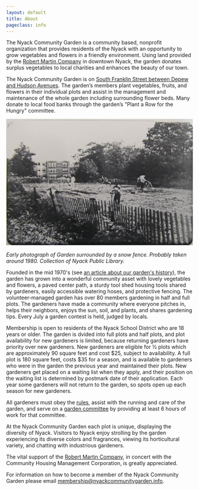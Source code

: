 ```yaml
---
layout: default
title: About
pageclass: info
---
```


The Nyack Community Garden is a community based, nonprofit organization that provides residents of the Nyack with an opportunity to grow vegetables and flowers in a friendly environment. Using land provided by the [Robert Martin Company](http://robertmartincompany.com) in downtown Nyack, the garden donates surplus vegetables to local charities and enhances the beauty of our town.

The Nyack Community Garden is on [South Franklin Street between Depew and Hudson Avenues](http://www.openstreetmap.org/?minlon=-73.9218139648438&minlat=41.0889358520508&maxlon=-73.9215545654297&maxlat=41.0897102355957). The garden’s members plant vegetables, fruits, and flowers in their individual plots and assist in the management and maintenance of the whole garden including surrounding flower beds. Many donate to local food banks through the garden’s "Plant a Row for the Hungry" committee.

<img src="/images/undated from NPL 11.01.29.jpeg" alt="Early photo of the garden around 1980, in the snow" width="600"/>

*Early photograph of Garden surrounded by a snow fence. Probably taken around 1980. Collection of Nyack Public Library.*

Founded in the mid 1970's (see [an article about our garden's history](/pdf/Newsletter_Oct_Nov_2018.pdf)), the garden has grown into a wonderful community asset with lovely vegetables and flowers, a paved center path, a sturdy tool shed housing tools shared by gardeners, easily accessible watering hoses, and protective fencing. The volunteer-managed garden has over 80 members gardening in half and full plots. The gardeners have made a community where everyone pitches in, helps their neighbors, enjoys the sun, soil, and plants, and shares gardening tips. Every July a garden contest is held, judged by locals.

Membership is open to residents of the Nyack School District who are 18 years or older. The garden is dvided into full plots and half plots, and plot availability for new gardeners is limited, because returning gardeners have priority over new gardeners. New gardeners are eligible for ½ plots which are approximately 90 square feet and cost $25, subject to availability. A full plot is 180 square feet, costs $35 for a season, and is available to gardeners who were in the garden the previous year and maintained their plots. New gardeners get placed on a waiting list when they apply, and their position on the waiting list is determined by postmark date of their application. Each year some gardeners will not return to the garden, so spots open up each season for new gardeners.

All gardeners must obey the [rules](/garden-rules/), assist with the running and care of the garden, and serve on a [garden committee](/pdf/Committee_Descriptions_2019.pdf) by providing at least 6 hours of work for that committee.

At the Nyack Community Garden each plot is unique, displaying the diversity of Nyack. Visitors to Nyack enjoy strolling by the garden experiencing its diverse colors and fragrances, viewing its horticultural variety, and chatting with industrious gardeners.

The vital support of the [Robert Martin Company](http://robertmartincompany.com), in concert with the Community Housing Management Corporation, is greatly appreciated.

For information on how to become a member of the Nyack Community Garden please email [membership@nyackcommunitygarden.info](mailto:membership@nyackcommunitygarden.info).

